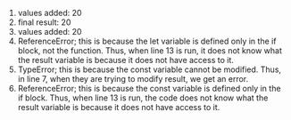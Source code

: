 1. values added:  20
2. final result:  20
3. values added:  20
4. ReferenceError; this is because the let variable is defined only in the if block, not the function. Thus, when line 13 is run, it does not know what the result variable is because it does not have access to it. 
5. TypeError; this is because the const variable cannot be modified. Thus, in line 7, when they are trying to modify result, we get an error. 
6. ReferenceError; this is because the const variable is defined only in the if block. Thus, when line 13 is run, the code does not know what the result variable is because it does not have access to it. 